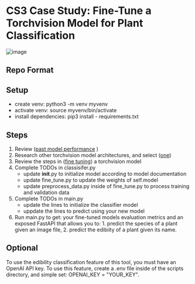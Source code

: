 # CS3 Case Study: Fine-Tune a Torchvision Model for Plant Classification

![image](https://github.com/user-attachments/assets/6ff95681-4495-45b9-a9af-dbf04bb13490)

## Repo Format

## Setup
- create venv: python3 -m venv myvenv
- activate venv: source myvenv/bin/activate
- install dependencies: pip3 install - requirements.txt

## Steps
1. Review ([past model performance](https://github.com/wdgstl/CS3-PlantClassification-/blob/main/output/model_comparison.png) )
2. Research other torchvision model architectures, and select ([one](https://pytorch.org/vision/0.9/models.html))
4. Review the steps in ([fine tuning](https://dev.to/santoshpremi/fine-tuning-a-pre-trained-model-in-pytorch-a-step-by-step-guide-for-beginners-4p6l)) a torchvision model
5. Complete TODOs in classisifer.py
   - update __init__.py to initialize model according to model documentation
   - update fine_tune.py to update the weights of self.model
   - update preprocess_data.py inside of fine_tune.py to process training and validation data 
3. Complete TODOs in main.py
   - update the lines to initialize the classifier model
   - uppdate the lines to predict using your new model
5. Run main.py to get: your fine-tuned models evaluation metrics and an exposed FastAPI that allows you to: 1. predict the species of a plant given an image file, 2. predict the edibiity of a plant given its name. 

## Optional 
To use the edibility classification feature of this tool, you must have an OpenAI API key. To use this feature, create a .env file inside of the scripts directory, and simple set: OPENAI_KEY = "YOUR_KEY".
